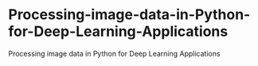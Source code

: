 # Processing-image-data-in-Python-for-Deep-Learning-Applications
Processing image data in Python for Deep Learning Applications
